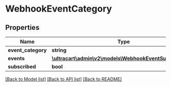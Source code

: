 # WebhookEventCategory

## Properties
Name | Type | Description | Notes
------------ | ------------- | ------------- | -------------
**event_category** | **string** |  | [optional] 
**events** | [**\ultracart\admin\v2\models\WebhookEventSubscription[]**](WebhookEventSubscription.md) |  | [optional] 
**subscribed** | **bool** |  | [optional] 

[[Back to Model list]](../README.md#documentation-for-models) [[Back to API list]](../README.md#documentation-for-api-endpoints) [[Back to README]](../README.md)


